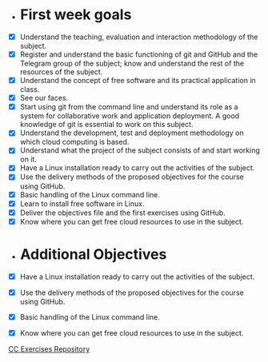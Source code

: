 + # First week goals
- [x] Understand the teaching, evaluation and interaction methodology of the subject.
- [x] Register and understand the basic functioning of git and GitHub and the Telegram group of the subject; know and understand the rest of the resources of the subject.
- [x] Understand the concept of free software and its practical application in class.
- [x] See our faces.
- [x] Start using git from the command line and understand its role as a system for collaborative work and application deployment. A good knowledge of git is essential to work on this subject.
- [x] Understand the development, test and deployment methodology on which cloud computing is based.
- [x] Understand what the project of the subject consists of and start working on it.
- [x] Have a Linux installation ready to carry out the activities of the subject.
- [x] Use the delivery methods of the proposed objectives for the course using GitHub.
- [x] Basic handling of the Linux command line.
- [x] Learn to install free software in Linux.
- [x] Deliver the objectives file and the first exercises using GitHub.
- [x] Know where you can get free cloud resources to use in the subject.

+ # Additional Objectives
- [x] Have a Linux installation ready to carry out the activities of the subject.
- [x] Use the delivery methods of the proposed objectives for the course using GitHub.
- [x] Basic handling of the Linux command line.
- [x] Know where you can get free cloud resources to use in the subject.




[CC Exercises Repository ](https://github.com/khawla-banydomi/CC-exercises-repo/tree/main/exercises-first-week)
